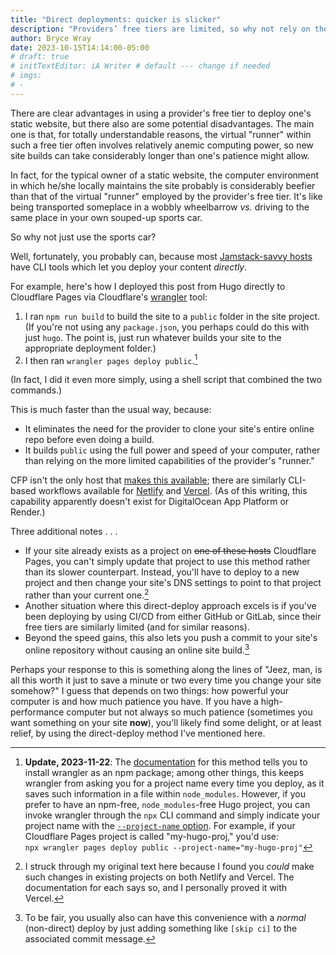 ```yaml
---
title: "Direct deployments: quicker is slicker"
description: "Providers’ free tiers are limited, so why not rely on the computing power you already own?"
author: Bryce Wray
date: 2023-10-15T14:14:00-05:00
# draft: true
# initTextEditor: iA Writer # default --- change if needed
# imgs:
# -
---
```




There are clear advantages in using a provider's free tier to deploy one's static website, but there also are some potential disadvantages. The main one is that, for totally understandable reasons, the virtual "runner" within such a free tier often involves relatively anemic computing power, so new site builds can take considerably longer than one's patience might allow.

In fact, for the typical owner of a static website, the computer environment in which he/she locally maintains the site probably is considerably beefier than that of the virtual "runner" employed by the provider's free tier. It's like being transported someplace in a wobbly wheelbarrow *vs.* driving to the same place in your own souped-up sports car.

So why not just use the sports car?

Well, fortunately, you probably can, because most [Jamstack-savvy hosts](/posts/2023/03/publish-or-perish-2023/) have CLI tools which let you deploy your content *directly*.

<!--more-->

For example, here's how I deployed this post from Hugo directly to Cloudflare Pages via Cloudflare's [wrangler](https://developers.cloudflare.com/workers/wrangler/install-and-update/) tool:

1. I ran `npm run build` to build the site to a `public` folder in the site project. (If you're not using any `package.json`, you perhaps could do this with just `hugo`. The point is, just run whatever builds your site to the appropriate deployment folder.)
2. I then ran `wrangler pages deploy public`.[^nonNPM]

[^nonNPM]: **Update, 2023-11-22**: The [documentation](https://developers.cloudflare.com/pages/platform/direct-upload/) for this method tells you to install wrangler as an npm package; among other things, this keeps wrangler from asking you for a project name every time you deploy, as it saves such information in a file within `node_modules`. However, if you prefer to have an npm-free, `node_modules`-free Hugo project, you can invoke wrangler through the `npx` CLI command and simply indicate your project name with the [`--project-name` option](https://developers.cloudflare.com/workers/wrangler/commands/#deploy-1). For example, if your Cloudflare Pages project is called "my-hugo-proj," you'd use:\
`npx wrangler pages deploy public --project-name="my-hugo-proj"`

(In fact, I did it even more simply, using a shell script that combined the two commands.)

This is much faster than the usual way, because:

- It eliminates the need for the provider to clone your site's entire online repo before even doing a build.
- It builds `public` using the full power and speed of your computer, rather than relying on the more limited capabilities of the provider's "runner."

CFP isn't the only host that [makes this available](https://developers.cloudflare.com/pages/platform/direct-upload/); there are similarly CLI-based workflows available for [Netlify](https://docs.netlify.com/cli/get-started/#manual-deploys) and [Vercel](https://vercel.com/docs/cli/deploy). (As of this writing, this capability apparently doesn't exist for DigitalOcean App Platform or Render.)

Three additional notes . . .

- If your site already exists as a project on ~~one of these hosts~~ Cloudflare Pages, you can't simply update that project to use this method rather than its slower counterpart. Instead, you'll have to deploy to a new project and then change your site's DNS settings to point to that project rather than your current one.[^updateProj]
- Another situation where this direct-deploy approach excels is if you've been deploying by using CI/CD from either GitHub or GitLab, since their free tiers are similarly limited (and for similar reasons).
- Beyond the speed gains, this also lets you push a commit to your site's online repository without causing an online site build.[^skip]

[^updateProj]: I struck through my original text here because I found you *could* make such changes in existing projects on both Netlify and Vercel. The documentation for each says so, and I personally proved it with Vercel.

[^skip]: To be fair, you usually also can have this convenience with a *normal* (non-direct) deploy by just adding something like `[skip ci]` to the associated commit message.

Perhaps your response to this is something along the lines of "Jeez, man, is all this worth it just to save a minute or two every time you change your site somehow?" I guess that depends on two things: how powerful your computer is and how much patience you have. If you have a high-performance computer but not always so much patience (sometimes you want something on your site **now**), you'll likely find some delight, or at least relief, by using the direct-deploy method I've mentioned here.
